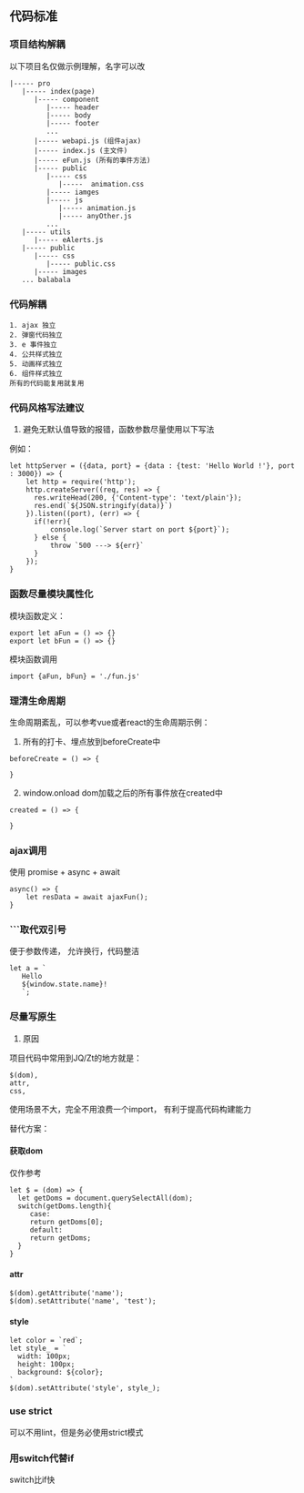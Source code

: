 ## 代码标准

### 项目结构解耦

以下项目名仅做示例理解，名字可以改

```
|----- pro
   |----- index(page)
      |----- component
         |----- header
         |----- body
         |----- footer
         ...
      |----- webapi.js (组件ajax)
      |----- index.js (主文件)
      |----- eFun.js (所有的事件方法)
      |----- public  
         |----- css
            |-----  animation.css
         |----- iamges
         |----- js
            |----- animation.js
            |----- anyOther.js
         ...
   |----- utils
      |----- eAlerts.js
   |----- public
      |----- css
         |----- public.css
      |----- images   
   ... balabala         
```

### 代码解耦

```
1. ajax 独立
2. 弹窗代码独立
3. e 事件独立
4. 公共样式独立
5. 动画样式独立
6. 组件样式独立
所有的代码能复用就复用
```

### 代码风格写法建议

1. 避免无默认值导致的报错，函数参数尽量使用以下写法

例如：

```
let httpServer = ({data, port} = {data : {test: 'Hello World !'}, port : 3000}) => { 
    let http = require('http');
    http.createServer((req, res) => {
      res.writeHead(200, {'Content-type': 'text/plain'});
      res.end(`${JSON.stringify(data)}`)
    }).listen((port), (err) => {
      if(!err){
          console.log(`Server start on port ${port}`);
      } else {
          throw `500 ---> ${err}`
      }
    });
}
```

### 函数尽量模块属性化

模块函数定义：

```
export let aFun = () => {}
export let bFun = () => {}
```

模块函数调用

```
import {aFun, bFun} = './fun.js'
```

### 理清生命周期

生命周期紊乱，可以参考vue或者react的生命周期示例：

1. 所有的打卡、埋点放到beforeCreate中

```
beforeCreate = () => {

}
```

2. window.onload dom加载之后的所有事件放在created中

```
created = () => {

}

```

### ajax调用

使用 promise + async + await
 
```
async() => {
    let resData = await ajaxFun();
}
```

### ```取代双引号

便于参数传递，
允许换行，代码整洁

```
let a = `
   Hello 
   ${window.state.name}!
   `;
```

### 尽量写原生

1. 原因

项目代码中常用到JQ/Zt的地方就是：

```
$(dom),
attr,
css,
```

使用场景不大，完全不用浪费一个import，
有利于提高代码构建能力

替代方案：

#### 获取dom 

仅作参考

```
let $ = (dom) => {
  let getDoms = document.querySelectAll(dom);
  switch(getDoms.length){
     case:
     return getDoms[0];
     default:
     return getDoms;
  }
}
```

#### attr

```
$(dom).getAttribute('name');
$(dom).setAttribute('name', 'test');
```

#### style

```
let color = `red`;
let style_ = `
  width: 100px;
  height: 100px;
  background: ${color};
`
$(dom).setAttribute('style', style_);
```

### use strict

可以不用lint，但是务必使用strict模式

### 用switch代替if

switch比if快



